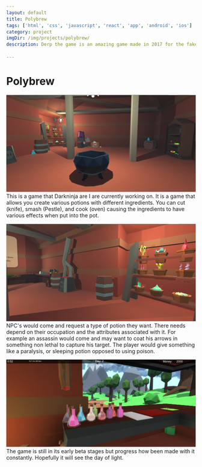 ```yaml
---
layout: default
title: Polybrew
tags: ['html', 'css', 'javascript', 'react', 'app', 'android', 'ios']
category: project
imgDir: /img/projects/polybrew/
description: Derp the game is an amazing game made in 2017 for the fake game jam that doesn't exist. This is just a template for the games discription so don't take this to seriously. I could use lorem ipsum but this is more fun. Welp I need more lines so the quick brown fox jumped over the lazy dog.

---
```



Polybrew
================

![Picture](/img/projects/polybrew/2.png)
This is a game that Darkninja are I are currently working on. It is a game that allows you create various potions with different ingredients. You can cut (knife), smash (Pestle), and cook (oven) causing the ingredients to have various effects when put into the pot.

![Picture](/img/projects/polybrew/3.png)
NPC's would come and request a type of potion they want. There needs depend on their occupation and the attributes associated with it. For example an assassin would come and may want to coat his arrows in something non lethal to capture his target. The player would give something like a paralysis, or sleeping potion opposed to using poison.

![Picture](/img/projects/polybrew/1.png)
The game is still in its early beta stages but progress how been made with it constantly. Hopefully it will see the day of light.
